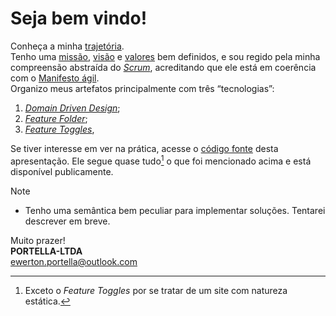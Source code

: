 # Seja bem vindo!

Conheça a minha [trajetória](trajetoria/README.md).\
Tenho uma [missão](missao/README.md), [visão](visao/README.md) e [valores](valor/README.md) bem definidos, e sou regido pela minha compreensão abstraída do [*Scrum*](scrum/README.md), acreditando que ele está em coerência com o [Manifesto ágil](agile-manifesto/README.md).\
Organizo meus artefatos principalmente com três “tecnologias”:
1. [*Domain Driven Design*](domain-driven-design/README.md);
1. [*Feature Folder*](feature-folder/README.md);
1. [*Feature Toggles*](feature-toggles/README.md),

Se tiver interesse em ver na prática, acesse o [código fonte](https://github.com/eportella/PORTELLA-LTDA/tree/main/apresentacao) desta apresentação. Ele segue quase tudo[^1] o que foi mencionado acima e está disponível publicamente.

>[!NOTE]
>
>- Tenho uma semântica bem peculiar para implementar soluções. Tentarei descrever em breve.

Muito prazer!\
**PORTELLA-LTDA**\
[ewerton.portella@outlook.com](mailto:ewerton.portella@outlook.com)

[^1]: Exceto o *Feature Toggles* por se tratar de um site com natureza estática.


<script src="blockquote.js"></script>